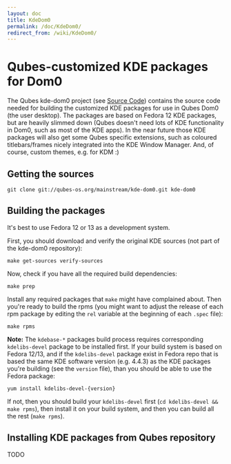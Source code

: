 ```yaml
---
layout: doc
title: KdeDom0
permalink: /doc/KdeDom0/
redirect_from: /wiki/KdeDom0/
---
```


Qubes-customized KDE packages for Dom0
======================================

The Qubes kde-dom0 project (see [Source Code](/doc/SourceCode)) contains the source code needed for building the customized KDE packages for use in Qubes Dom0 (the user desktop). The packages are based on Fedora 12 KDE packages, but are heavily slimmed down (Qubes doesn't need lots of KDE functionality in Dom0, such as most of the KDE apps). In the near future those KDE packages will also get some Qubes specific extensions, such as coloured titlebars/frames nicely integrated into the KDE Window Manager. And, of course, custom themes, e.g. for KDM :)

Getting the sources
-------------------

```
git clone git://qubes-os.org/mainstream/kde-dom0.git kde-dom0
```

Building the packages
---------------------

It's best to use Fedora 12 or 13 as a development system.

First, you should download and verify the original KDE sources (not part of the kde-dom0 repository):

```
make get-sources verify-sources
```

Now, check if you have all the required build dependencies:

```
make prep
```

Install any required packages that `make` might have complained about. Then you're ready to build the rpms (you might want to adjust the release of each rpm package by editing the `rel` variable at the beginning of each `.spec` file):

```
make rpms
```

**Note:** The `kdebase-*` packages build process requires corresponding `kdelibs-devel` package to be installed first. If your build system is based on Fedora 12/13, and if the `kdelibs-devel` package exist in Fedora repo that is based the same KDE software version (e.g. 4.4.3) as the KDE packages you're building (see the `version` file), than you should be able to use the Fedora package:

```
yum install kdelibs-devel-{version}
```

If not, then you should build your `kdelibs-devel` first (`cd kdelibs-devel && make rpms`), then install it on your build system, and then you can build all the rest (`make rpms`).

Installing KDE packages from Qubes repository
---------------------------------------------

TODO
